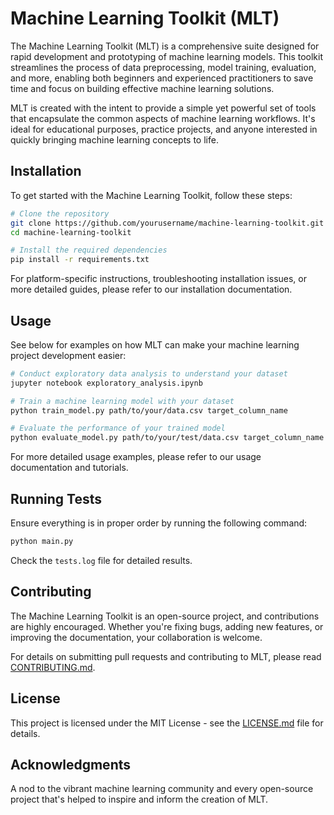# Machine Learning Toolkit (MLT)

The Machine Learning Toolkit (MLT) is a comprehensive suite designed for rapid development and prototyping of machine learning models. This toolkit streamlines the process of data preprocessing, model training, evaluation, and more, enabling both beginners and experienced practitioners to save time and focus on building effective machine learning solutions.

MLT is created with the intent to provide a simple yet powerful set of tools that encapsulate the common aspects of machine learning workflows. It's ideal for educational purposes, practice projects, and anyone interested in quickly bringing machine learning concepts to life.

## Installation

To get started with the Machine Learning Toolkit, follow these steps:

```bash
# Clone the repository
git clone https://github.com/yourusername/machine-learning-toolkit.git
cd machine-learning-toolkit

# Install the required dependencies
pip install -r requirements.txt
```

For platform-specific instructions, troubleshooting installation issues, or more detailed guides, please refer to our installation documentation.

## Usage

See below for examples on how MLT can make your machine learning project development easier:

```bash
# Conduct exploratory data analysis to understand your dataset
jupyter notebook exploratory_analysis.ipynb

# Train a machine learning model with your dataset
python train_model.py path/to/your/data.csv target_column_name

# Evaluate the performance of your trained model
python evaluate_model.py path/to/your/test/data.csv target_column_name

```

For more detailed usage examples, please refer to our usage documentation and tutorials.

## Running Tests

Ensure everything is in proper order by running the following command:

```bash
python main.py
```

Check the `tests.log` file for detailed results.

## Contributing

The Machine Learning Toolkit is an open-source project, and contributions are highly encouraged. Whether you're fixing bugs, adding new features, or improving the documentation, your collaboration is welcome.

For details on submitting pull requests and contributing to MLT, please read [CONTRIBUTING.md](CONTRIBUTING.md).

## License

This project is licensed under the MIT License - see the [LICENSE.md](LICENSE) file for details.

## Acknowledgments

A nod to the vibrant machine learning community and every open-source project that's helped to inspire and inform the creation of MLT.
